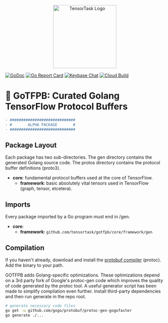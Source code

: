 <p align="center">
<img width="200" alt="TensorTask Logo" src="https://storage.googleapis.com/tensortask-static/tensortask_transparent.png">
</p>

[![GoDoc][1]][2] [![Go Report Card][3]][4] [![Keybase Chat][5]][6] [![Cloud Build][7]][8]

[1]: https://godoc.org/github.com/tensortask/gotfpb?status.svg
[2]: https://godoc.org/github.com/tensortask/gotfpb
[3]: https://goreportcard.com/badge/github.com/tensortask/gotfpb
[4]: https://goreportcard.com/report/github.com/tensortask/gotfpb
[5]: https://img.shields.io/badge/keybase%20chat-tensortask.public-blue.svg
[6]: https://keybase.io/team/tensortask.public
[7]: https://storage.googleapis.com/tensortask-static/build/gotfpb.svg
[8]: https://github.com/sbsends/cloud-build-badge

# 📜 GoTFPB: Curated Golang TensorFlow Protocol Buffers

```diff
- #############################
- #       ALPHA PACKAGE       #
- #############################
```

## Package Layout

Each package has two sub-directories. The gen directory contains the generated Golang source code. The protos directory contains the protocol buffer definitions (proto3).

* **core**: fundamental protocol buffers used at the core of TensorFlow.
  * **framework**: basic absolutely vital tensors used in TensorFlow (graph, tensor, etcetera). 

## Imports

Every package imported by a Go program must end in /gen. 

* **core**:
  * **framework**: `github.com/tensortask/gotfpb/core/framework/gen`

## Compilation 

If you haven't already, download and install the [protobuf compiler](https://github.com/google/protobuf/releases) (protoc). Add the binary to your path. 

GOTFPB adds Golang-specific optimizations. These optimizations depend on a 3rd party fork of Google's protoc-gen code which improves the quality of code generated by the protoc tool. A useful generator script has been made to simplify compilation even further. Install third-party dependencies and then run generate in the repo root. 

```bash
# generate necessary code files
go get -u github.com/gogo/protobuf/protoc-gen-gogofaster
go generate ./...
```
